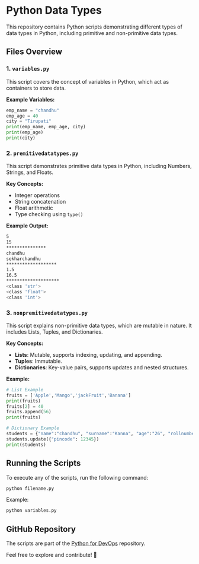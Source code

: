 # Python Data Types

This repository contains Python scripts demonstrating different types of data types in Python, including primitive and non-primitive data types.

## Files Overview

### 1. `variables.py`
This script covers the concept of variables in Python, which act as containers to store data.

**Example Variables:**
```python
emp_name = "chandhu"
emp_age = 40
city = "Tirupati"
print(emp_name, emp_age, city)
print(emp_age)
print(city)
```

### 2. `premitivedatatypes.py`
This script demonstrates primitive data types in Python, including Numbers, Strings, and Floats.

**Key Concepts:**
- Integer operations
- String concatenation
- Float arithmetic
- Type checking using `type()`

**Example Output:**
```sh
5
15
***************
chandhu
sekharchandhu
*******************
1.5
16.5
********************
<class 'str'>
<class 'float'>
<class 'int'>
```

### 3. `nonpremitivedatatypes.py`
This script explains non-primitive data types, which are mutable in nature. It includes Lists, Tuples, and Dictionaries.

**Key Concepts:**
- **Lists**: Mutable, supports indexing, updating, and appending.
- **Tuples**: Immutable.
- **Dictionaries**: Key-value pairs, supports updates and nested structures.

**Example:**
```python
# List Example
fruits = ['Apple','Mango','jackFruit','Banana']
print(fruits)
fruits[2] = 40
fruits.append(56)
print(fruits)
```

```python
# Dictionary Example
students = {"name":"chandhu", "surname":"Kanna", "age":"26", "rollnumber":24}
students.update({"pincode": 12345})
print(students)
```

## Running the Scripts
To execute any of the scripts, run the following command:
```sh
python filename.py
```
Example:
```sh
python variables.py
```

## GitHub Repository
The scripts are part of the [Python for DevOps](https://github.com/ChandraSekharC478/PythonforDevops/blob/main/variables/variables.py) repository.

Feel free to explore and contribute! 🚀
